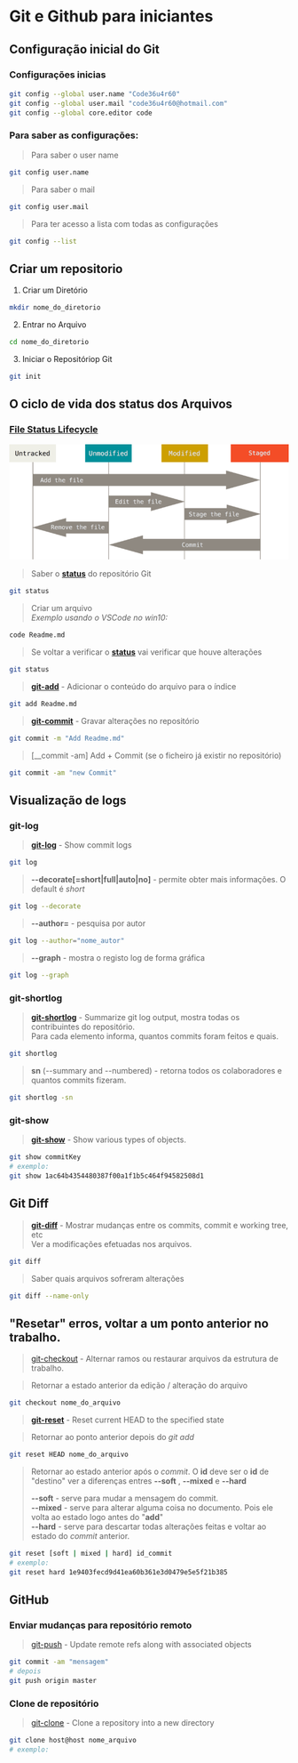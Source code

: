 # Git e Github para iniciantes

## Configuração inicial do Git

### Configurações inicias
```sh
git config --global user.name "Code36u4r60"
git config --global user.mail "code36u4r60@hotmail.com"
git config --global core.editor code
```

### Para saber as configurações:
> Para saber o user name
```sh
git config user.name
```
> Para saber o mail
```sh
git config user.mail
```
> Para ter acesso a lista com todas as configurações
```sh
git config --list
```

## Criar um repositorio
1. Criar um Diretório
```sh
mkdir nome_do_diretorio
```
2. Entrar no Arquivo
```sh
cd nome_do_diretorio
```
3. Iniciar o Repositóriop Git
```sh
git init
```

## O ciclo de vida dos status dos Arquivos

### [File Status Lifecycle](https://git-scm.com/book/en/v2/Git-Basics-Recording-Changes-to-the-Repository)
![File Status Lifecycle](lifecycle.png "File Status Lifecycle")

> Saber o [__status__](https://git-scm.com/docs/git-status) do repositório Git
```sh
git status
```

> Criar um arquivo  
> _Exemplo usando o VSCode no win10:_
```sh
code Readme.md
```

> Se voltar a verificar o [__status__](https://git-scm.com/docs/git-status) vai verificar que houve alterações
```sh
git status
```
> [__git-add__](https://git-scm.com/docs/git-add) - Adicionar o conteúdo do arquivo para o índice
```sh
git add Readme.md
```

> [__git-commit__](https://git-scm.com/docs/git-commit) - Gravar alterações no repositório
```sh
git commit -m "Add Readme.md"
```

> [__commit -am] Add + Commit (se o ficheiro já existir no repositório)
```sh
git commit -am "new Commit"
```

## Visualização de logs
### git-log
> [__git-log__](https://git-scm.com/docs/git-log) - Show commit logs
```sh
git log
```

> __--decorate[=short|full|auto|no]__ - permite obter mais informações. O default é _short_
```sh
git log --decorate
```

> __--author=<pattern>__ - pesquisa por autor
```sh
git log --author="nome_autor"
```
> __--graph__ - mostra o registo log de forma gráfica
```sh
git log --graph
``` 

### git-shortlog
> [__git-shortlog__](https://git-scm.com/docs/git-shortlog) - Summarize git log output, mostra todas os contribuintes do repositório.   
> Para cada elemento informa, quantos commits foram feitos e quais.
```sh
git shortlog
```

> __sn__ (--summary  and --numbered) - retorna todos os colaboradores e quantos commits fizeram.
```sh
git shortlog -sn
```

### git-show
> [__git-show__](https://git-scm.com/docs/git-show) - Show various types of objects.
```sh
git show commitKey
# exemplo:
git show 1ac64b4354480387f00a1f1b5c464f94582508d1
```

## Git Diff
>[__git-diff__](https://git-scm.com/docs/git-diff) - Mostrar mudanças entre os commits, commit e working tree, etc  
> Ver a modificações efetuadas nos arquivos.
```sh
git diff
```

> Saber quais arquivos sofreram alterações
```sh
git diff --name-only
```

## "Resetar" erros, voltar a um ponto anterior no trabalho.
>[git-checkout](https://git-scm.com/docs/git-checkout) - Alternar ramos ou restaurar arquivos da estrutura de trabalho.

> Retornar a estado anterior da edição / alteração do arquivo
```sh
git checkout nome_do_arquivo
```

>[__git-reset__](https://git-scm.com/docs/git-reset) - Reset current HEAD to the specified state

> Retornar ao ponto anterior depois do _git add_
```sh
git reset HEAD nome_do_arquivo
```

> Retornar ao estado anterior após o _commit_. O __id__ deve ser o __id__ de "destino"
> ver a diferenças entres __--soft__ , __--mixed__ e __--hard__     
>
> __--soft__ - serve para mudar a mensagem do commit.       
> __--mixed__ - serve para alterar alguma coisa no documento. Pois ele volta ao estado logo antes do "__add__"      
> __--hard__ - serve para descartar todas alterações feitas e voltar ao estado do _commit_ anterior.        
```sh
git reset [soft | mixed | hard] id_commit
# exemplo: 
git reset hard 1e9403fecd9d41ea60b361e3d0479e5e5f21b385
```
 
 ## GitHub
 ### Enviar mudanças para repositório remoto
>[git-push](https://git-scm.com/docs/git-push) - Update remote refs along with associated objects
```sh 
git commit -am "mensagem" 
# depois
git push origin master 
```


### Clone de repositório
>[git-clone](https://git-scm.com/docs/git-clone) - Clone a repository into a new directory
```sh
git clone host@host nome_arquivo
# exemplo:

```